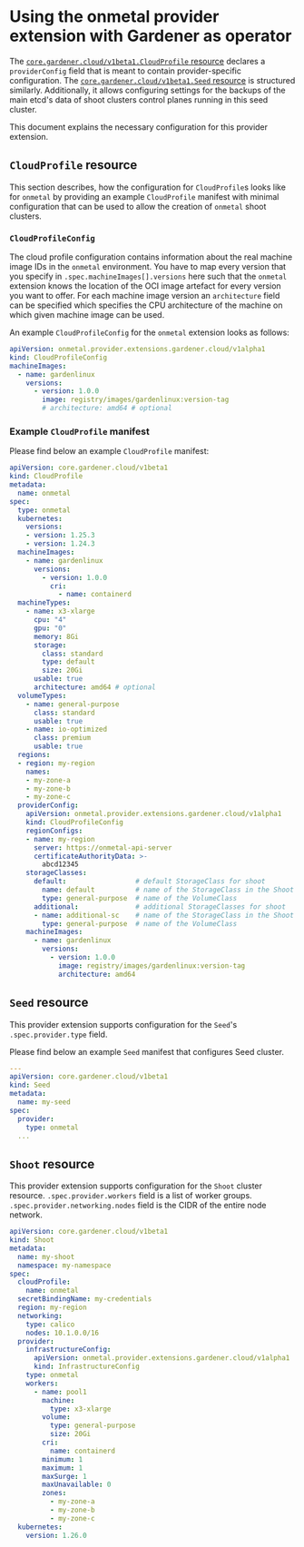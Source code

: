 # Using the onmetal provider extension with Gardener as operator

The [`core.gardener.cloud/v1beta1.CloudProfile` resource](https://github.com/gardener/gardener/blob/master/example/30-cloudprofile.yaml) 
declares a `providerConfig` field that is meant to contain provider-specific configuration.
The [`core.gardener.cloud/v1beta1.Seed` resource](https://github.com/gardener/gardener/blob/master/example/50-seed.yaml) 
is structured similarly. Additionally, it allows configuring settings for the backups of the main etcd's data of shoot 
clusters control planes running in this seed cluster.

This document explains the necessary configuration for this provider extension.

## `CloudProfile` resource

This section describes, how the configuration for `CloudProfile`s looks like for `onmetal` by providing an example 
`CloudProfile` manifest with minimal configuration that can be used to allow the creation of `onmetal` shoot clusters.

### `CloudProfileConfig`

The cloud profile configuration contains information about the real machine image IDs in the `onmetal` environment.
You have to map every version that you specify in `.spec.machineImages[].versions` here such that the `onmetal` extension 
knows the location of the OCI image artefact for every version you want to offer. For each machine image version an 
`architecture` field can be specified which specifies the CPU architecture of the machine on which given machine image 
can be used.

An example `CloudProfileConfig` for the `onmetal` extension looks as follows:

```yaml
apiVersion: onmetal.provider.extensions.gardener.cloud/v1alpha1
kind: CloudProfileConfig
machineImages:
  - name: gardenlinux
    versions:
      - version: 1.0.0
        image: registry/images/gardenlinux:version-tag
        # architecture: amd64 # optional
```

### Example `CloudProfile` manifest

Please find below an example `CloudProfile` manifest:

```yaml
apiVersion: core.gardener.cloud/v1beta1
kind: CloudProfile
metadata:
  name: onmetal
spec:
  type: onmetal
  kubernetes:
    versions:
    - version: 1.25.3
    - version: 1.24.3
  machineImages:
    - name: gardenlinux
      versions:
        - version: 1.0.0
          cri:
            - name: containerd
  machineTypes:
    - name: x3-xlarge
      cpu: "4"
      gpu: "0"
      memory: 8Gi
      storage:
        class: standard
        type: default
        size: 20Gi     
      usable: true
      architecture: amd64 # optional
  volumeTypes:
    - name: general-purpose
      class: standard
      usable: true
    - name: io-optimized
      class: premium
      usable: true
  regions:
  - region: my-region
    names:
    - my-zone-a
    - my-zone-b
    - my-zone-c
  providerConfig:
    apiVersion: onmetal.provider.extensions.gardener.cloud/v1alpha1
    kind: CloudProfileConfig
    regionConfigs:
    - name: my-region
      server: https://onmetal-api-server
      certificateAuthorityData: >-
        abcd12345
    storageClasses:
      default:                 # default StorageClass for shoot
        name: default          # name of the StorageClass in the Shoot
        type: general-purpose  # name of the VolumeClass
      additional:              # additional StorageClasses for shoot
      - name: additional-sc    # name of the StorageClass in the Shoot
        type: general-purpose  # name of the VolumeClass
    machineImages:
      - name: gardenlinux
        versions:
          - version: 1.0.0
            image: registry/images/gardenlinux:version-tag
            architecture: amd64
```

## `Seed` resource

This provider extension supports configuration for the `Seed`'s `.spec.provider.type` field.

Please find below an example `Seed` manifest that configures Seed cluster. 

```yaml
---
apiVersion: core.gardener.cloud/v1beta1
kind: Seed
metadata:
  name: my-seed
spec:
  provider:
    type: onmetal
  ...
```

## `Shoot` resource

This provider extension supports configuration for the `Shoot` cluster resource. 
`.spec.provider.workers` field is a list of worker groups.
`.spec.provider.networking.nodes` field is the CIDR of the entire node network. 


```yaml
apiVersion: core.gardener.cloud/v1beta1
kind: Shoot
metadata:
  name: my-shoot
  namespace: my-namespace
spec:
  cloudProfile:
    name: onmetal
  secretBindingName: my-credentials
  region: my-region
  networking:
    type: calico
    nodes: 10.1.0.0/16
  provider:
    infrastructureConfig:
      apiVersion: onmetal.provider.extensions.gardener.cloud/v1alpha1
      kind: InfrastructureConfig
    type: onmetal
    workers:
      - name: pool1
        machine:
          type: x3-xlarge
        volume:
          type: general-purpose
          size: 20Gi
        cri:
          name: containerd
        minimum: 1
        maximum: 1
        maxSurge: 1
        maxUnavailable: 0
        zones:
          - my-zone-a
          - my-zone-b
          - my-zone-c
  kubernetes:
    version: 1.26.0
```
